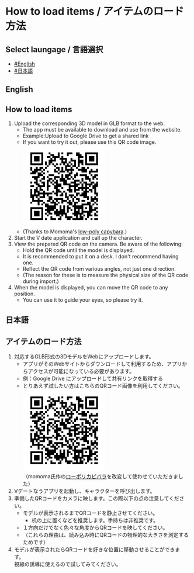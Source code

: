 # How to load items / アイテムのロード方法
## Select laungage / 言語選択
- [#English](#English)
- [#日本語](#日本語)

## English
## How to load items
1. Upload the corresponding 3D model in GLB format to the web.
    - The app must be available to download and use from the website.
    - Example:Upload to Google Drive to get a shared link
    - If you want to try it out, please use this QR code image.  
    ![QR code image](pict/capybara.png)    
    - (Thanks to  Momoma's [low-poly capybara](https://booth.pm/ja/items/1145634).)
1. Start the V date application and call up the character.
1. View the prepared QR code on the camera. Be aware of the following:
    - Hold the QR code until the model is displayed.
    - It is recommended to put it on a desk. I don't recommend having one.
    - Reflect the QR code from various angles, not just one direction.
    - (The reason for these is to measure the physical size of the QR code during import.)
1. When the model is displayed, you can move the QR code to any position.
    - You can use it to guide your eyes, so please try it.

## 日本語
## アイテムのロード方法
<!-- - 動画での説明はこちらです。 https://xxx.xxx -->
1. 対応するGLB形式の3Dモデル<!--（作り方は後述）-->をWebにアップロードします。
    - アプリがそのWebサイトからダウンロードして利用するため、アプリからアクセスが可能になっている必要があります。
    - 例：Google Drive にアップロードして共有リンクを取得する
    - とりあえず試したい方はこちらのQRコード画像を利用してください。   
    ![QRコード画像](pict/capybara.png)  
    （momoma氏作の[ローポリカピバラ](https://booth.pm/ja/items/1145634)を改変して使わせていただきました）
1. Vデートなうアプリを起動し、キャラクターを呼び出します。
1. 準備したQRコードをカメラに映します。この際以下の点の注意してください。
    - モデルが表示されるまでQRコードを静止させてください。
      - 机の上に置くなどを推奨します。手持ちは非推奨です。
    - １方向だけでなく色々な角度からQRコードを映してください。
    - （これらの理由は、読み込み時にQRコードの物理的な大きさを測定するためです）
1. モデルが表示されたらQRコードを好きな位置に移動させることができます。  
視線の誘導に使えるので試してみてください。

<!-- ## 読み込み対応3Dモデルの作成方法 -->

